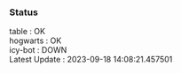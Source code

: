 ### Status


table : OK  
hogwarts : OK  
icy-bot : DOWN  
Latest Update : 2023-09-18 14:08:21.457501
